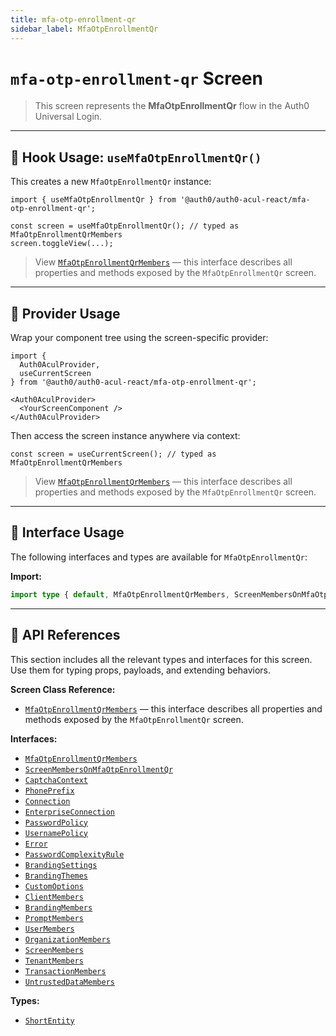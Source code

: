 ```yaml
---
title: mfa-otp-enrollment-qr
sidebar_label: MfaOtpEnrollmentQr
---
```


# `mfa-otp-enrollment-qr` Screen

> This screen represents the **MfaOtpEnrollmentQr** flow in the Auth0 Universal Login.

---

## 🔹 Hook Usage: `useMfaOtpEnrollmentQr()`

This creates a new `MfaOtpEnrollmentQr` instance:

```tsx
import { useMfaOtpEnrollmentQr } from '@auth0/auth0-acul-react/mfa-otp-enrollment-qr';

const screen = useMfaOtpEnrollmentQr(); // typed as MfaOtpEnrollmentQrMembers
screen.toggleView(...);
```

> View [`MfaOtpEnrollmentQrMembers`](https://auth0.github.io/universal-login/interfaces/Classes.MfaOtpEnrollmentQrMembers.html) — this interface describes all properties and methods exposed by the `MfaOtpEnrollmentQr` screen.

---

## 🔹 Provider Usage

Wrap your component tree using the screen-specific provider:

```tsx
import {
  Auth0AculProvider,
  useCurrentScreen
} from '@auth0/auth0-acul-react/mfa-otp-enrollment-qr';

<Auth0AculProvider>
  <YourScreenComponent />
</Auth0AculProvider>
```

Then access the screen instance anywhere via context:

```tsx
const screen = useCurrentScreen(); // typed as MfaOtpEnrollmentQrMembers
```

> View [`MfaOtpEnrollmentQrMembers`](https://auth0.github.io/universal-login/interfaces/Classes.MfaOtpEnrollmentQrMembers.html) — this interface describes all properties and methods exposed by the `MfaOtpEnrollmentQr` screen.

---

## 🔹 Interface Usage

The following interfaces and types are available for `MfaOtpEnrollmentQr`:

**Import:**

```ts
import type { default, MfaOtpEnrollmentQrMembers, ScreenMembersOnMfaOtpEnrollmentQr, CaptchaContext, PhonePrefix, Connection, EnterpriseConnection, PasswordPolicy, UsernamePolicy, Error, PasswordComplexityRule, BrandingSettings, BrandingThemes, CustomOptions, ShortEntity, ClientMembers, BrandingMembers, PromptMembers, UserMembers, OrganizationMembers, ScreenMembers, TenantMembers, TransactionMembers, UntrustedDataMembers } from '@auth0/auth0-acul-react/mfa-otp-enrollment-qr';
```

---

## 🔸 API References

This section includes all the relevant types and interfaces for this screen. Use them for typing props, payloads, and extending behaviors.

**Screen Class Reference:**  
- [`MfaOtpEnrollmentQrMembers`](https://auth0.github.io/universal-login/interfaces/Classes.MfaOtpEnrollmentQrMembers.html) — this interface describes all properties and methods exposed by the `MfaOtpEnrollmentQr` screen.

**Interfaces:**
- [`MfaOtpEnrollmentQrMembers`](https://auth0.github.io/universal-login/interfaces/Classes.MfaOtpEnrollmentQrMembers.html)
- [`ScreenMembersOnMfaOtpEnrollmentQr`](https://auth0.github.io/universal-login/interfaces/Classes.ScreenMembersOnMfaOtpEnrollmentQr.html)
- [`CaptchaContext`](https://auth0.github.io/universal-login/interfaces/Classes.CaptchaContext.html)
- [`PhonePrefix`](https://auth0.github.io/universal-login/interfaces/Classes.PhonePrefix.html)
- [`Connection`](https://auth0.github.io/universal-login/interfaces/Classes.Connection.html)
- [`EnterpriseConnection`](https://auth0.github.io/universal-login/interfaces/Classes.EnterpriseConnection.html)
- [`PasswordPolicy`](https://auth0.github.io/universal-login/interfaces/Classes.PasswordPolicy.html)
- [`UsernamePolicy`](https://auth0.github.io/universal-login/interfaces/Classes.UsernamePolicy.html)
- [`Error`](https://auth0.github.io/universal-login/interfaces/Classes.Error.html)
- [`PasswordComplexityRule`](https://auth0.github.io/universal-login/interfaces/Classes.PasswordComplexityRule.html)
- [`BrandingSettings`](https://auth0.github.io/universal-login/interfaces/Classes.BrandingSettings.html)
- [`BrandingThemes`](https://auth0.github.io/universal-login/interfaces/Classes.BrandingThemes.html)
- [`CustomOptions`](https://auth0.github.io/universal-login/interfaces/Classes.CustomOptions.html)
- [`ClientMembers`](https://auth0.github.io/universal-login/interfaces/Classes.ClientMembers.html)
- [`BrandingMembers`](https://auth0.github.io/universal-login/interfaces/Classes.BrandingMembers.html)
- [`PromptMembers`](https://auth0.github.io/universal-login/interfaces/Classes.PromptMembers.html)
- [`UserMembers`](https://auth0.github.io/universal-login/interfaces/Classes.UserMembers.html)
- [`OrganizationMembers`](https://auth0.github.io/universal-login/interfaces/Classes.OrganizationMembers.html)
- [`ScreenMembers`](https://auth0.github.io/universal-login/interfaces/Classes.ScreenMembers.html)
- [`TenantMembers`](https://auth0.github.io/universal-login/interfaces/Classes.TenantMembers.html)
- [`TransactionMembers`](https://auth0.github.io/universal-login/interfaces/Classes.TransactionMembers.html)
- [`UntrustedDataMembers`](https://auth0.github.io/universal-login/interfaces/Classes.UntrustedDataMembers.html)


**Types:**
- [`ShortEntity`](https://auth0.github.io/universal-login/types/Classes.ShortEntity.html)
